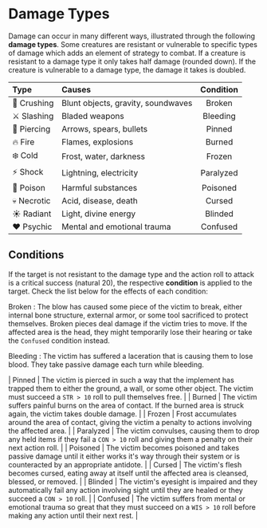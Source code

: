 # Damage Types
Damage can occur in many different ways, illustrated through the following **damage types**. Some creatures are resistant or vulnerable to specific types of damage which adds an element of strategy to combat. If a creature is resistant to a damage type it only takes half damage (rounded down). If the creature is vulnerable to a damage type, the damage it takes is doubled.

| Type | Causes | Condition |
|:--- |:--- |:---:|
| 👊 Crushing | Blunt objects, gravity, soundwaves | Broken |
| ⚔️ Slashing | Bladed weapons | Bleeding |
| 🏹 Piercing | Arrows, spears, bullets | Pinned |
| 🔥 Fire | Flames, explosions | Burned |
| ❄️ Cold | Frost, water, darkness | Frozen |
| ⚡️ Shock | Lightning, electricity | Paralyzed |
| 💉 Poison | Harmful substances | Poisoned |
| 💀 Necrotic | Acid, disease, death | Cursed |
| ☀️ Radiant | Light, divine energy | Blinded |
| ♥️ Psychic | Mental and emotional trauma | Confused |

## Conditions
If the target is not resistant to the damage type and the action roll to attack is a critical success (natural 20), the respective **condition** is applied to the target. Check the list below for the effects of each condition:

Broken
: The blow has caused some piece of the victim to break, either internal bone structure, external armor, or some tool sacrificed to protect themselves. Broken pieces deal damage if the victim tries to move. If the affected area is the head, they might temporarily lose their hearing or take the `Confused` condition instead.

Bleeding
: The victim has suffered a laceration that is causing them to lose blood. They take passive damage each turn while bleeding.

| Pinned | The victim is pierced in such a way that the implement has trapped them to either the ground, a wall, or some other object. The victim must succeed a `STR > 10` roll to pull themselves free. |
| Burned | The victim suffers painful burns on the area of contact. If the burned area is struck again, the victim takes double damage. |
| Frozen | Frost accumulates around the area of contact, giving the victim a penalty to actions involving the affected area. |
| Paralyzed | The victim convulses, causing them to drop any held items if they fail a `CON > 10` roll and giving them a penalty on their next action roll.  |
| Poisoned | The victim becomes poisoned and takes passive damage until it either works it's way through their system or is counteracted by an appropriate antidote. |
| Cursed | The victim's flesh becomes cursed, eating away at itself until the affected area is cleansed, blessed, or removed. |
| Blinded | The victim's eyesight is impaired and they automatically fail any action involving sight until they are healed or they succeed a `CON > 10` roll. |
| Confused | The victim suffers from mental or emotional trauma so great that they must succeed on a `WIS > 10` roll before making any action until their next rest. |
